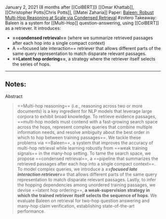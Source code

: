 January 2, 2021 (8 months after [[ColBERT]])
[[Omar Khattab]], [[Christopher Potts|Chris Potts]], [[Matei Zaharia]]
Paper: [Baleen: Robust Multi-Hop Reasoning at Scale via Condensed Retrieval](https://arxiv.org/abs/2101.00436)
#zotero 
Takeaway: Baleen is a system for [[Multi-Hop]] question-answering, using [[ColBERT]] as a retriever. It introduces:
- **==condensed retrieval==** (where we summarize  retrieved passages after each hop into a single compact context)
- A ==focused late interaction== retriever that allows different parts of the same query representation to match disparate relevant passages.
- **==Latent hop ordering==**, a strategy where the retriever itself selects the series of hops.

---

Notes: 
- 

Abstract
> ==Multi-hop reasoning== (i.e., reasoning across two or more documents) is a key ingredient for NLP models that leverage large corpora to exhibit broad knowledge. To retrieve evidence passages, ==multi-hop models must contend with a fast-growing search space across the hops, represent complex queries that combine multiple information needs, and resolve ambiguity about the best order in which to hop between training passages==. We tackle these problems via ==Baleen==, a system that improves the accuracy of multi-hop retrieval while learning robustly from ==weak training signals== in the many-hop setting. To tame the search space, we propose ==condensed retrieval==, a ==pipeline that summarizes the retrieved passages after each hop into a single compact context==. To model complex queries, we introduce a ***==focused late interaction retriever==*** that allows different parts of the same query representation to match disparate relevant passages. Lastly, to infer the hopping dependencies among unordered training passages, we devise ==latent hop ordering==, **a weak-supervision strategy in which the trained retriever itself selects the sequence of hops**. We evaluate Baleen on retrieval for two-hop question answering and many-hop claim verification, establishing state-of-the-art performance.